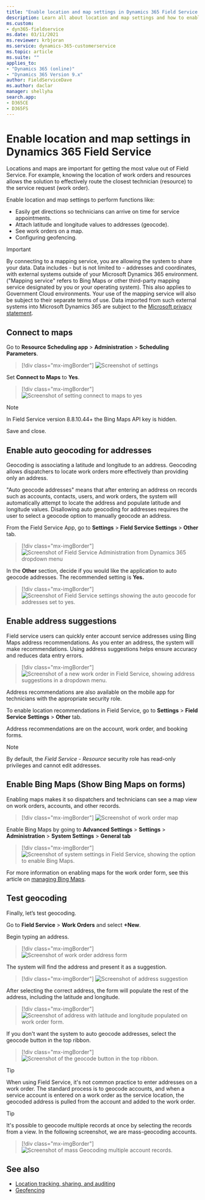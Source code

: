 ```yaml
---
title: "Enable location and map settings in Dynamics 365 Field Service | MicrosoftDocs"
description: Learn all about location and map settings and how to enable them in Dynamics 365 Field Service.
ms.custom:
- dyn365-fieldservice
ms.date: 03/11/2021
ms.reviewer: krbjoran
ms.service: dynamics-365-customerservice
ms.topic: article
ms.suite: ""
applies_to:
- "Dynamics 365 (online)"
- "Dynamics 365 Version 9.x"
author: FieldServiceDave
ms.author: daclar
manager: shellyha
search.app:
- D365CE
- D365FS
---
```


# Enable location and map settings in Dynamics 365 Field Service

Locations and maps are important for getting the most value out of Field Service. For example, knowing the location of work orders and resources allows the solution to effectively route the closest technician (resource) to the service request (work order).

Enable location and map settings to perform functions like:

- Easily get directions so technicians can arrive on time for service appointments.
- Attach latitude and longitude values to addresses (geocode).
- See work orders on a map.
- Configuring geofencing.


> [!Important]
> By connecting to a mapping service, you are allowing the system to share your data. Data includes - but is not limited to - addresses and coordinates, with external systems outside of your Microsoft Dynamics 365 environment. ("Mapping service" refers to Bing Maps or other third-party mapping service designated by you or your operating system). This also applies to Government Cloud environments. Your use of the mapping service will also be subject to their separate terms of use. Data imported from such external systems into Microsoft Dynamics 365 are subject to the [Microsoft privacy statement](https://privacy.microsoft.com/privacystatement).

## Connect to maps

Go to **Resource Scheduling app** > **Administration** > **Scheduling Parameters**.

> [!div class="mx-imgBorder"]
> ![Screenshot of settings](media/quickstart-rs-settings.png) 

Set **Connect to Maps** to **Yes**.

> [!div class="mx-imgBorder"]
> ![Screenshot of setting connect to maps to yes](media/Perform-Initial-Configurations-image7.png)  

> [!Note]
> In Field Service version 8.8.10.44+ the Bing Maps API key is hidden.

Save and close.

## Enable auto geocoding for addresses

Geocoding is associating a latitude and longitude to an address. Geocoding allows dispatchers to locate work orders more effectively than providing only an address.

"Auto geocode addresses" means that after entering an address on records such as accounts, contacts, users, and work orders, the system will automatically attempt to locate the address and populate latitude and longitude values. Disallowing auto geocoding for addresses requires the user to select a geocode option to manually geocode an address.

From the Field Service App, go to  **Settings** > **Field Service Settings** > **Other** tab.

> [!div class="mx-imgBorder"]
> ![Screenshot of Field Service Administration from Dynamics 365 dropdown menu](media/quickstart-fs-settings.png)  

In the **Other** section, decide if you would like the application to auto geocode addresses. The recommended setting is **Yes.**
 


> [!div class="mx-imgBorder"]
> ![Screenshot of Field Service settings showing the auto geocode for addresses set to yes.](./media/admin-enable-address-suggestions.png)

## Enable address suggestions

Field service users can quickly enter account service addresses using Bing Maps address recommendations. As you enter an address, the system will make recommendations. Using address suggestions helps ensure accuracy and reduces data entry errors. 

> [!div class="mx-imgBorder"]
> ![Screenshot of a new work order in Field Service, showing address suggestions in a dropdown menu.](./media/workordernewaddress.png)

Address recommendations are also available on the mobile app for technicians with the appropriate security role. 

To enable location recommendations in Field Service, go to **Settings** > **Field Service Settings** > **Other** tab. 

Address recommendations are on the account, work order, and booking forms.

> [!Note]
> By default, the _Field Service - Resource_ security role has read-only privileges and cannot edit addresses.

## Enable Bing Maps (Show Bing Maps on forms)

Enabling maps makes it so dispatchers and technicians can see a map view on work orders, accounts, and other records.

> [!div class="mx-imgBorder"]
> ![Screenshot of work order map](media/work-order-map.png) 

Enable Bing Maps by going to **Advanced Settings** > **Settings** > **Administration** > **System Settings** > **General tab** 


> [!div class="mx-imgBorder"]
> ![Screenshot of system settings in Field Service, showing the option to enable Bing Maps.](./media/admin-enable-bing-maps-on-forms.png)

For more information on enabling maps for the work order form, see this article on [managing Bing Maps](https://docs.microsoft.com/dynamics365/customer-engagement/admin/manage-bing-maps-organization).


## Test geocoding

Finally, let’s test geocoding.

Go to **Field Service** > **Work Orders** and select **+New**.

Begin typing an address.

> [!div class="mx-imgBorder"]
> ![Screenshot of work order address form](media/Perform-Initial-Configurations-image13.png)  

The system will find the address and present it as a suggestion.

> [!div class="mx-imgBorder"]
> ![Screenshot of address suggestion](media/Perform-Initial-Configurations-image14.png)  

After selecting the correct address, the form will populate the rest of the address, including the latitude and longitude.

> [!div class="mx-imgBorder"]
> ![Screenshot of address with latitude and longitude populated on work order form.](media/Perform-Initial-Configurations-image15.png)  

If you don't want the system to auto geocode addresses, select the geocode button in the top ribbon.

> [!div class="mx-imgBorder"]
> ![Screenshot of the geocode button in the top ribbon.](media/Perform-Initial-Configurations-image16.png)  

>[!Tip]
> When using Field Service, it's not common practice to enter addresses on a work order. The standard process is to geocode accounts, and when a service account is entered on a work order as the service location, the geocoded address is pulled from the account and added to the work order.

>[!Tip]
> It's possible to geocode multiple records at once by selecting the records from a view. In the following screenshot, we are mass-geocoding accounts.

> [!div class="mx-imgBorder"]
> ![Screenshot of mass Geocoding multiple account records.](media/Perform-Initial-Configurations-image17.png)  



## See also

- [Location tracking, sharing, and auditing](mobile-powerapp-location-auditing.md)
- [Geofencing](mobile-powerapp-geofence.md)

















